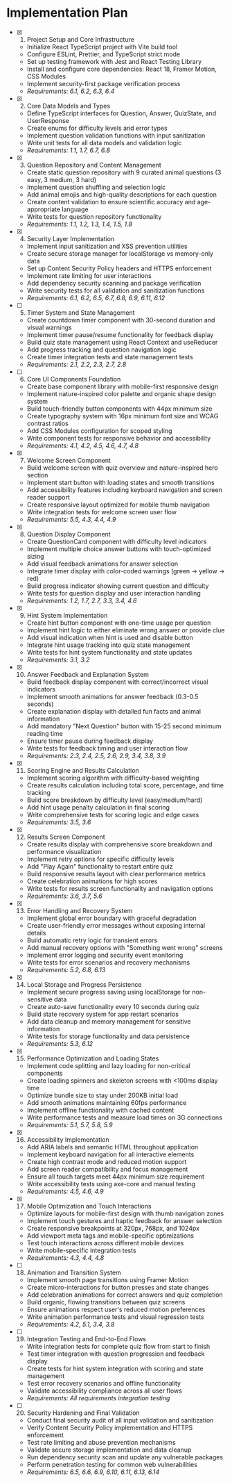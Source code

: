 # Implementation Plan

- [x] 1. Project Setup and Core Infrastructure
  - Initialize React TypeScript project with Vite build tool
  - Configure ESLint, Prettier, and TypeScript strict mode
  - Set up testing framework with Jest and React Testing Library
  - Install and configure core dependencies: React 18, Framer Motion, CSS Modules
  - Implement security-first package verification process
  - _Requirements: 6.1, 6.2, 6.3, 6.4_

- [x] 2. Core Data Models and Types
  - Define TypeScript interfaces for Question, Answer, QuizState, and UserResponse
  - Create enums for difficulty levels and error types
  - Implement question validation functions with input sanitization
  - Write unit tests for all data models and validation logic
  - _Requirements: 1.1, 1.7, 6.7, 6.8_

- [x] 3. Question Repository and Content Management
  - Create static question repository with 9 curated animal questions (3 easy, 3 medium, 3 hard)
  - Implement question shuffling and selection logic
  - Add animal emojis and high-quality descriptions for each question
  - Create content validation to ensure scientific accuracy and age-appropriate language
  - Write tests for question repository functionality
  - _Requirements: 1.1, 1.2, 1.3, 1.4, 1.5, 1.8_

- [x] 4. Security Layer Implementation
  - Implement input sanitization and XSS prevention utilities
  - Create secure storage manager for localStorage vs memory-only data
  - Set up Content Security Policy headers and HTTPS enforcement
  - Implement rate limiting for user interactions
  - Add dependency security scanning and package verification
  - Write security tests for all validation and sanitization functions
  - _Requirements: 6.1, 6.2, 6.5, 6.7, 6.8, 6.9, 6.11, 6.12_

- [ ] 5. Timer System and State Management
  - Create countdown timer component with 30-second duration and visual warnings
  - Implement timer pause/resume functionality for feedback display
  - Build quiz state management using React Context and useReducer
  - Add progress tracking and question navigation logic
  - Create timer integration tests and state management tests
  - _Requirements: 2.1, 2.2, 2.3, 2.7, 2.8_

- [ ] 6. Core UI Components Foundation
  - Create base component library with mobile-first responsive design
  - Implement nature-inspired color palette and organic shape design system
  - Build touch-friendly button components with 44px minimum size
  - Create typography system with 16px minimum font size and WCAG contrast ratios
  - Add CSS Modules configuration for scoped styling
  - Write component tests for responsive behavior and accessibility
  - _Requirements: 4.1, 4.2, 4.5, 4.6, 4.7, 4.8_

- [x] 7. Welcome Screen Component
  - Build welcome screen with quiz overview and nature-inspired hero section
  - Implement start button with loading states and smooth transitions
  - Add accessibility features including keyboard navigation and screen reader support
  - Create responsive layout optimized for mobile thumb navigation
  - Write integration tests for welcome screen user flow
  - _Requirements: 5.5, 4.3, 4.4, 4.9_

- [x] 8. Question Display Component
  - Create QuestionCard component with difficulty level indicators
  - Implement multiple choice answer buttons with touch-optimized sizing
  - Add visual feedback animations for answer selection
  - Integrate timer display with color-coded warnings (green → yellow → red)
  - Build progress indicator showing current question and difficulty
  - Write tests for question display and user interaction handling
  - _Requirements: 1.2, 1.7, 2.7, 3.3, 3.4, 4.6_

- [x] 9. Hint System Implementation
  - Create hint button component with one-time usage per question
  - Implement hint logic to either eliminate wrong answer or provide clue
  - Add visual indication when hint is used and disable button
  - Integrate hint usage tracking into quiz state management
  - Write tests for hint system functionality and state updates
  - _Requirements: 3.1, 3.2_

- [x] 10. Answer Feedback and Explanation System
  - Build feedback display component with correct/incorrect visual indicators
  - Implement smooth animations for answer feedback (0.3-0.5 seconds)
  - Create explanation display with detailed fun facts and animal information
  - Add mandatory "Next Question" button with 15-25 second minimum reading time
  - Ensure timer pause during feedback display
  - Write tests for feedback timing and user interaction flow
  - _Requirements: 2.3, 2.4, 2.5, 2.6, 2.9, 3.4, 3.8, 3.9_

- [x] 11. Scoring Engine and Results Calculation
  - Implement scoring algorithm with difficulty-based weighting
  - Create results calculation including total score, percentage, and time tracking
  - Build score breakdown by difficulty level (easy/medium/hard)
  - Add hint usage penalty calculation in final scoring
  - Write comprehensive tests for scoring logic and edge cases
  - _Requirements: 3.5, 3.6_

- [x] 12. Results Screen Component
  - Create results display with comprehensive score breakdown and performance visualization
  - Implement retry options for specific difficulty levels
  - Add "Play Again" functionality to restart entire quiz
  - Build responsive results layout with clear performance metrics
  - Create celebration animations for high scores
  - Write tests for results screen functionality and navigation options
  - _Requirements: 3.6, 3.7, 5.6_

- [x] 13. Error Handling and Recovery System
  - Implement global error boundary with graceful degradation
  - Create user-friendly error messages without exposing internal details
  - Build automatic retry logic for transient errors
  - Add manual recovery options with "Something went wrong" screens
  - Implement error logging and security event monitoring
  - Write tests for error scenarios and recovery mechanisms
  - _Requirements: 5.2, 6.8, 6.13_

- [x] 14. Local Storage and Progress Persistence
  - Implement secure progress saving using localStorage for non-sensitive data
  - Create auto-save functionality every 10 seconds during quiz
  - Build state recovery system for app restart scenarios
  - Add data cleanup and memory management for sensitive information
  - Write tests for storage functionality and data persistence
  - _Requirements: 5.3, 6.12_

- [x] 15. Performance Optimization and Loading States
  - Implement code splitting and lazy loading for non-critical components
  - Create loading spinners and skeleton screens with <100ms display time
  - Optimize bundle size to stay under 200KB initial load
  - Add smooth animations maintaining 60fps performance
  - Implement offline functionality with cached content
  - Write performance tests and measure load times on 3G connections
  - _Requirements: 5.1, 5.7, 5.8, 5.9_

- [x] 16. Accessibility Implementation
  - Add ARIA labels and semantic HTML throughout application
  - Implement keyboard navigation for all interactive elements
  - Create high contrast mode and reduced motion support
  - Add screen reader compatibility and focus management
  - Ensure all touch targets meet 44px minimum size requirement
  - Write accessibility tests using axe-core and manual testing
  - _Requirements: 4.5, 4.6, 4.9_

- [x] 17. Mobile Optimization and Touch Interactions
  - Optimize layouts for mobile-first design with thumb navigation zones
  - Implement touch gestures and haptic feedback for answer selection
  - Create responsive breakpoints at 320px, 768px, and 1024px
  - Add viewport meta tags and mobile-specific optimizations
  - Test touch interactions across different mobile devices
  - Write mobile-specific integration tests
  - _Requirements: 4.3, 4.4, 4.8_

- [ ] 18. Animation and Transition System
  - Implement smooth page transitions using Framer Motion
  - Create micro-interactions for button presses and state changes
  - Add celebration animations for correct answers and quiz completion
  - Build organic, flowing transitions between quiz screens
  - Ensure animations respect user's reduced motion preferences
  - Write animation performance tests and visual regression tests
  - _Requirements: 4.2, 5.1, 3.4, 3.8_

- [ ] 19. Integration Testing and End-to-End Flows
  - Write integration tests for complete quiz flow from start to finish
  - Test timer integration with question progression and feedback display
  - Create tests for hint system integration with scoring and state management
  - Test error recovery scenarios and offline functionality
  - Validate accessibility compliance across all user flows
  - _Requirements: All requirements integration testing_

- [ ] 20. Security Hardening and Final Validation
  - Conduct final security audit of all input validation and sanitization
  - Verify Content Security Policy implementation and HTTPS enforcement
  - Test rate limiting and abuse prevention mechanisms
  - Validate secure storage implementation and data cleanup
  - Run dependency security scan and update any vulnerable packages
  - Perform penetration testing for common web vulnerabilities
  - _Requirements: 6.5, 6.6, 6.9, 6.10, 6.11, 6.13, 6.14_